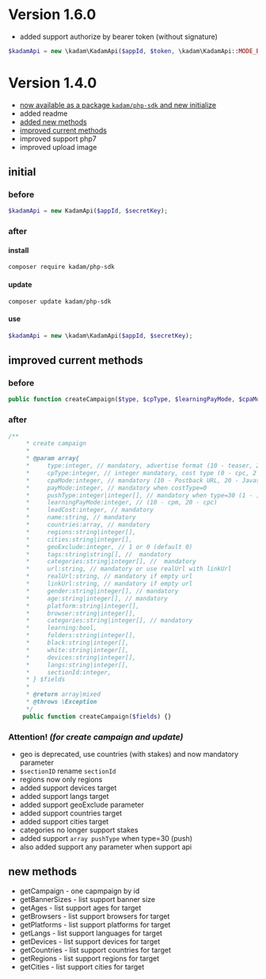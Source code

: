 # Version 1.6.0

* added support authorize by bearer token (without signature)
```php
$kadamApi = new \kadam\KadamApi($appId, $token, \kadam\KadamApi::MODE_BEARER);
```

# Version 1.4.0

* [now available as a package `kadam/php-sdk` and new initialize](#initial)
* added readme
* [added new methods](#new-methods)
* [improved current methods](#improved)
* improved support php7
* improved upload image

## <a name="initial"></a> initial

### before
```php
$kadamApi = new KadamApi($appId, $secretKey);
```
### after
#### install
```
composer require kadam/php-sdk
```
#### update
```
composer update kadam/php-sdk 
```
#### use
```php
$kadamApi = new \kadam\KadamApi($appId, $secretKey);
```

## <a name="improved"></a> improved current methods

### before
```php
public function createCampaign($type, $cpType, $learningPayMode, $cpaMode, $leadCost, $name, $geo, $tags, $categories, $url, $gender, $age, $platform, $browser, $sectionID, $learning = true, $folders = [], $black = [], $white = []) {}
```
### after
```php
/**
     * create campaign
     *
     * @param array{
     *     type:integer, // mandatory, advertise format (10 - teaser, 20 - banner, 30 - push, 40 - clickunder, 70 - video)
     *     cpType:integer, // integer mandatory, cost type (0 - cpc, 2 - cpm)
     *     cpaMode:integer, // mandatory (10 - Postback URL, 20 - Javascript)
     *     payMode:integer, // mandatory when costType=0
     *     pushType:integer|integer[], // mandatory when type=30 (1 - )
     *     learningPayMode:integer, // (10 - cpm, 20 - cpc)
     *     leadCost:integer, // mandatory
     *     name:string, // mandatory
     *     countries:array, // mandatory
     *     regions:string|integer[],
     *     cities:string|integer[],
     *     geoExclude:integer, // 1 or 0 (default 0)
     *     tags:string|string[], //  mandatory
     *     categories:string|integer[], //  mandatory
     *     url:string, // mandatory or use realUrl with linkUrl
     *     realUrl:string, // mandatory if empty url
     *     linkUrl:string, // mandatory if empty url
     *     gender:string|integer[], // mandatory
     *     age:string|integer[], // mandatory
     *     platform:string|integer[],
     *     browser:string|integer[],
     *     categories:string|integer[], // mandatory
     *     learning:bool,
     *     folders:string|integer[],
     *     black:string|integer[],
     *     white:string|integer[],
     *     devices:string|integer[],
     *     langs:string|integer[],
     *     sectionId:integer,
     * } $fields
     *
     * @return array|mixed
     * @throws \Exception
     */
    public function createCampaign($fields) {}
```
### Attention! _(for create campaign and update)_
* geo is deprecated, use countries (with stakes) and now mandatory parameter
* `$sectionID` rename `sectionId`
* regions now only regions
* added support devices target
* added support langs target
* added support geoExclude parameter
* added support countries target
* added support cities target
* categories no longer support stakes
* added support `array pushType` when type=30 (push)
* also added support any parameter when support api

## <a name="new-methods"></a> new methods

* getCampaign - one capmpaign by id
* getBannerSizes - list support banner size
* getAges - list support ages for target
* getBrowsers - list support browsers for target
* getPlatforms - list support platforms for target
* getLangs - list support languages for target
* getDevices - list support devices for target
* getCountries - list support countries for target
* getRegions - list support regions for target
* getCities - list support cities for target